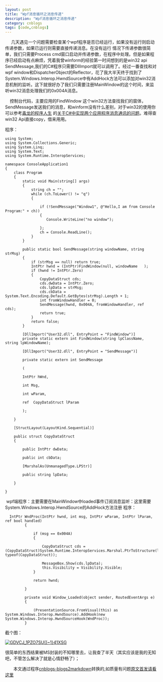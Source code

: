```yaml
---
layout: post
title: "Wpf消息循环之消息传递"
description: "Wpf消息循环之消息传递"
category: cnblogs
tags: [code,cnblogs]
---
```

&nbsp;&nbsp;&nbsp;&nbsp; 几天遇见一个问题需要检查某个wpf程序是否已经运行，如果没有运行则启动传递参数，如果已运行则需要直接传递消息。在没有运行 情况下传递参数很简单，我们只需要Process cmd窗口启动并传递参数，在程序中处理。但是如果程序已经启动有点麻烦，凭着我曾winform的经验第一时间想到的是win32 api&nbsp; SendMessage,我们的C#程序只需要DllImport就可以调用了。经过一番查找和对wpf window和DispatcherObject的Reflector，花了我大半天终于找到了System.Windows.Interop.HwndSource中有AddHock方法可以添加对win32消息机制的监听。这下就很好办了我们只需要注册MainWindow的这个时间，来监听win32消息处理我们的0x004A消息。

&nbsp;&nbsp;&nbsp; 控制台代码，主要应用的FindWindow 这个win32方法查找我们的窗体，SendMessage发送我们的消息，和winform没有什么差别，对于win32的使用你可以参考[毒龙的程序人生](http://www.cnblogs.com/speeding/) 的[关于C#中实现两个应用程序消息通讯的问题](http://www.cnblogs.com/speeding/archive/2004/10/24/56033.html)。难得查win32 Api直接copy，借来用用。

程序：


    using System; 
    using System.Collections.Generic; 
    using System.Linq; 
    using System.Text; 
    using System.Runtime.InteropServices; 

    namespace ConsoleApplication1 
    { 
        class Program 
        { 
            static void Main(string[] args) 
            { 
                string ch = ""; 
                while (ch.ToLower() != "q") 
                { 

                    if (!SendMessage("Window1", @"Hello,I am from Console Program:" + ch)) 
                    { 
                       Console.WriteLine("no window");

                    }; 
                    ch = Console.ReadLine(); 
                } 
            } 

            public static bool SendMessage(string windowName, string strMsg) 
            { 
                if (strMsg == null) return true; 
                IntPtr hwnd = (IntPtr)FindWindow(null, windowName   ); 
                if (hwnd != IntPtr.Zero) 
                { 
                    CopyDataStruct cds; 
                    cds.dwData = IntPtr.Zero; 
                    cds.lpData = strMsg; 
                    cds.cbData = System.Text.Encoding.Default.GetBytes(strMsg).Length + 1; 
                    int fromWindowHandler = 0; 
                    SendMessage(hwnd, 0x004A, fromWindowHandler, ref  cds); 
                    return true; 
                } 
                return false; 
            } 

            [DllImport("User32.dll", EntryPoint = "FindWindow")] 
            private static extern int FindWindow(string lpClassName, string lpWindowName); 

            [DllImport("User32.dll", EntryPoint = "SendMessage")] 

            private static extern int SendMessage 

            ( 

            IntPtr hWnd, 

            int Msg, 

            int wParam, 

            ref  CopyDataStruct lParam 

            ); 

        } 

        [StructLayout(LayoutKind.Sequential)] 

        public struct CopyDataStruct 
        { 

            public IntPtr dwData; 

            public int cbData; 

            [MarshalAs(UnmanagedType.LPStr)] 

            public string lpData; 

        } 

    }

&nbsp;wpf端程序：主要需要在MainWindow中loaded事件订阅消息监听：这里需要System.Windows.Interop.HwndSource的AddHock方法注册
程序：

 

      IntPtr WndProc(IntPtr hwnd, int msg, IntPtr wParam, IntPtr lParam, ref bool handled) 
             { 

                 if (msg == 0x004A) 
                 { 

                     CopyDataStruct cds = (CopyDataStruct)System.Runtime.InteropServices.Marshal.PtrToStructure(lParam, typeof(CopyDataStruct)); 

                     MessageBox.Show(cds.lpData); 
                     this.Visibility = Visibility.Visible; 
                 } 

                 return hwnd; 

             } 

             private void Window_Loaded(object sender, RoutedEventArgs e) 
             {           

                 (PresentationSource.FromVisual(this) as System.Windows.Interop.HwndSource).AddHook(new System.Windows.Interop.HwndSourceHook(WndProc)); 
             }

截个图：

[![GDVCJ_1PZO7SU((~1}41XSG](http://images.cnblogs.com/cnblogs_com/whitewolf/201103/201103042248334156.jpg "GDVCJ_1PZO7SU((~1}41XSG")](http://images.cnblogs.com/cnblogs_com/whitewolf/201103/201103042248312846.jpg)

很简单的东西结果被MS封装的不知哪里去，让我查了半天（其实应该是我的无知吧，不管怎么解决了就是心情舒畅了）；

&nbsp;&nbsp;&nbsp;&nbsp;&nbsp;&nbsp;&nbsp;本文通过程序[cnblogs-blogs2markdown](https://github.com/greengerong/cnblogs-blogs2markdown "cnblogs-blogs2markdown")转换的,如质量有问题[原文首发请看这里](http://www.cnblogs.com/whitewolf/archive/2011/03/04/1971300.html "原文首发")